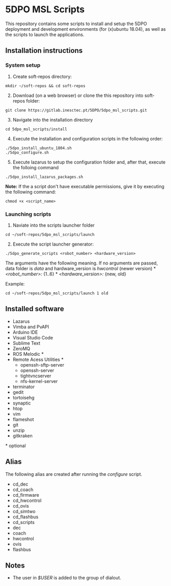 # 5DPO MSL Scripts

This repository contains some scripts to install and setup the 5DPO deployment and development environments (for (x)ubuntu 18.04), as well as the scripts to launch the applications.

## Installation  instructions

### System setup

1. Create soft-repos directory:
```
mkdir ~/soft-repos && cd soft-repos
```

2. Download (on a web browser) or clone the this repository into soft-repos folder:
```
git clone https://gitlab.inesctec.pt/5DPO/5dpo_msl_scripts.git
```

3. Navigate into the installation directory
```
cd 5dpo_msl_scripts/install
```

4. Execute the installation and configuration scripts in the following order:
```
./5dpo_install_ubuntu_1804.sh
./5dpo_configure.sh
```

5. Execute lazarus to setup the configuration folder and, after that, execute the folloing command
```
./5dpo_install_lazarus_packages.sh
```

**Note:** If the a script don't have executable permissions, give it by executing the following command:
```
chmod +x <script_name>
```

### Launching scripts

1. Naviate into the scripts launcher folder
```
cd ~/soft-repos/5dpo_msl_scripts/launch
```

2. Execute the script launcher generator:
```
./5dpo_generate_scripts <robot_number> <hardware_version>
```

The arguments have the following meaning. If no arguments are passed, data folder is *data* and hardware_version is *hwcontrol* (newer version)
	* *<robot_number>:* {1..6}
	* *<hardware_version>:* {new, old}

Example:
```
cd ~/soft-repos/5dpo_msl_scripts/launch 1 old
```


## Installed software

* Lazarus
* Vimba and PvAPI
* Arduino IDE
* Visual Studio Code
* Sublime Text
* ZeroMQ
* ROS Melodic \*
* Remote Acess Utilities \*
	* openssh-sftp-server
	* openssh-server
	* tightvncserver
	* nfs-kernel-server
* terminator
* gedit
* tortoisehg
* synaptic
* htop
* vim
* flameshot
* git
* unzip
* gitkraken

\* optional

## Alias

The following alias are created after running the *configure* script.
* cd_dec
* cd_coach
* cd_firmware
* cd_hwcontrol
* cd_ovis
* cd_simtwo
* cd_flashbus
* cd_scripts
* dec
* coach
* hwcontrol
* ovis
* flashbus

## Notes

* The user in *$USER* is added to the group of dialout.

